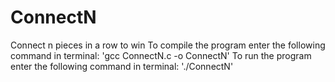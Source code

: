 # ConnectN
Connect n pieces in a row to win
To compile the program enter the following command in terminal:
'gcc ConnectN.c -o ConnectN'
To run the program enter the following command in terminal:
'./ConnectN'
